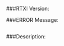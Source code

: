 
<!-- Tell us the RTXI version and also whether you used the Live CD or comiled from source -->
###RTXI Version:


<!-- Copy/paste any relevant error messages from the terminal. Be sure to wrap the text with ``` -->
###ERROR Message: 
```
```


<!-- Describe what you expected to happen, what actually happened, and what steps will trigger the error -->
###Description: 


<!-- This above template is for bug reports. If you have general comments/questions/etc, just ignore it and ask away. --> 
